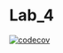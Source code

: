 # Lab_4
[![codecov](https://codecov.io/gh/MaxDmytruk/Lab_4/branch/master/graph/badge.svg)](https://codecov.io/gh/MaxDmytruk/Lab_4)
